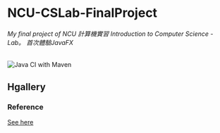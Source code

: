 # NCU-CSLab-FinalProject
###### My final project of NCU 計算機實習 Introduction to Computer Science - Lab。 首次體驗JavaFX

![Java CI with Maven](https://github.com/JCxYIS/NCU-CSLab-FinalProject/workflows/Java%20CI%20with%20Maven/badge.svg)

## Hgallery

### Reference
[See here](hgallery/References.md)


